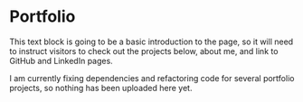 # Portfolio

This text block is going to be a basic introduction to the page, so it will need to instruct visitors to check out the projects below, about me, and link to GitHub and LinkedIn pages.

I am currently fixing dependencies and refactoring code for several portfolio projects, so nothing has been uploaded here yet.

